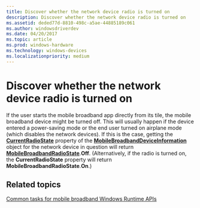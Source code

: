 ```yaml
---
title: Discover whether the network device radio is turned on
description: Discover whether the network device radio is turned on
ms.assetid: deded77d-8810-498c-a5ae-44885189c061
ms.author: windowsdriverdev
ms.date: 04/20/2017
ms.topic: article
ms.prod: windows-hardware
ms.technology: windows-devices
ms.localizationpriority: medium
---
```


# Discover whether the network device radio is turned on


If the user starts the mobile broadband app directly from its tile, the mobile broadband device might be turned off. This will usually happen if the device entered a power-saving mode or the end user turned on airplane mode (which disables the network devices). If this is the case, getting the [**CurrentRadioState**](https://msdn.microsoft.com/library/windows/apps/hh770613) property of the [**MobileBroadbandDeviceInformation**](https://msdn.microsoft.com/library/windows/apps/br207361) object for the network device in question will return [**MobileBroadbandRadioState**](https://msdn.microsoft.com/library/windows/apps/hh758385).**Off**. (Alternatively, if the radio is turned on, the **CurrentRadioState** property will return **MobileBroadbandRadioState**.**On**.)

## <span id="related_topics"></span>Related topics


[Common tasks for mobile broadband Windows Runtime APIs](common-tasks-for-mobile-broadband-windows-runtime-apis.md)

 

 






